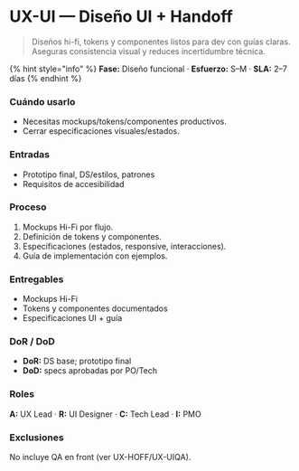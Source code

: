 # UX-UI — Diseño UI + Handoff

> Diseños hi-fi, tokens y componentes listos para dev con guías claras. Aseguras consistencia visual y reduces incertidumbre técnica.

{% hint style="info" %}
**Fase:** Diseño funcional · **Esfuerzo:** S–M · **SLA:** 2–7 días
{% endhint %}

### Cuándo usarlo

* Necesitas mockups/tokens/componentes productivos.
* Cerrar especificaciones visuales/estados.

### Entradas

* Prototipo final, DS/estilos, patrones
* Requisitos de accesibilidad

### Proceso

1. Mockups Hi-Fi por flujo.
2. Definición de tokens y componentes.
3. Especificaciones (estados, responsive, interacciones).
4. Guía de implementación con ejemplos.

### Entregables

* Mockups Hi-Fi
* Tokens y componentes documentados
* Especificaciones UI + guía

### DoR / DoD

* **DoR:** DS base; prototipo final
* **DoD:** specs aprobadas por PO/Tech

### Roles

**A:** UX Lead · **R:** UI Designer · **C:** Tech Lead · **I:** PMO

### Exclusiones

No incluye QA en front (ver UX-HOFF/UX-UIQA).
